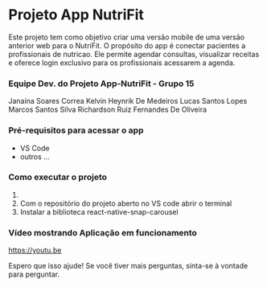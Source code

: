 # Projeto App NutriFit
Este projeto tem como objetivo criar uma versão mobile de uma versão anterior web para o NutriFit. O propósito do app é conectar pacientes a profissionais de nutricao. Ele permite agendar consultas, visualizar receitas e oferece login exclusivo para os profissionais acessarem a agenda.

### Equipe Dev. do Projeto App-NutriFit - Grupo 15

Janaina Soares Correa
Kelvin Heynrik De Medeiros
Lucas Santos Lopes
Marcos Santos Silva
Richardson Ruiz Fernandes De Oliveira

### Pré-requisitos para acessar o app

- VS Code
- outros
...
### Como executar o projeto
1. 
2. Com o repositório do projeto aberto no VS code abrir o terminal
3. Instalar a biblioteca react-native-snap-carousel 
### Vídeo mostrando Aplicação em funcionamento
https://youtu.be

Espero que isso ajude! Se você tiver mais perguntas, sinta-se à vontade para perguntar.
